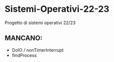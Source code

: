 # Sistemi-Operativi-22-23
Progetto di sistemi operativi 22/23
## MANCANO: 
- DoIO / nonTimerInterrupt 
- findProcess
